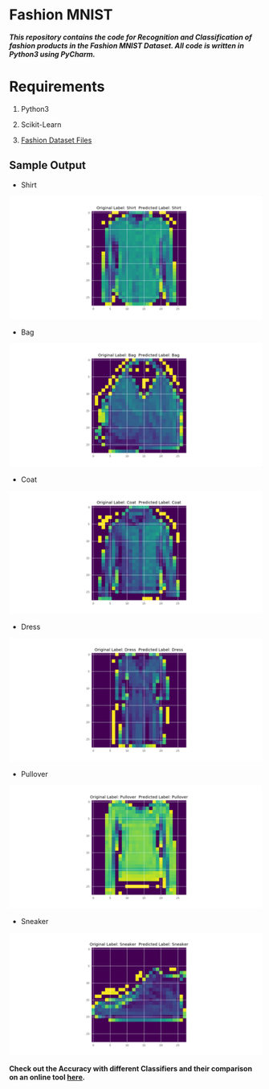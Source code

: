 # Fashion MNIST

***This repository contains the code for Recognition and Classification of fashion products in the Fashion MNIST Dataset. All code is written in Python3 using PyCharm.***


# Requirements

1. Python3

2. Scikit-Learn

3. [Fashion Dataset Files](https://github.com/zalandoresearch/fashion-mnist)



## Sample Output

* Shirt

![Output a1](Outputs/shirt-col.png?raw=true "Output a1") 

* Bag

![Output a1](Outputs/bag-col.png?raw=true "Output a1") 

* Coat

![Output a1](Outputs/coat-col.png?raw=true "Output a1") 

* Dress

![Output a1](Outputs/dress-col.png?raw=true "Output a1") 

* Pullover

![Output a1](Outputs/pullover-col.png?raw=true "Output a1") 

* Sneaker

![Output a1](Outputs/sneaker-col.png?raw=true "Output a1") 


**Check out the Accuracy with different Classifiers and their comparison on an online tool [here](http://fashion-mnist.s3-website.eu-central-1.amazonaws.com/).**
